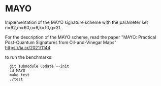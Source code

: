 # MAYO
Implementation of the MAYO signature scheme with the parameter set n=62,m=60,o=6,k=10,q=31. 

For the description of the MAYO scheme, read the paper "MAYO: Practical Post-Quantum Signatures from Oil-and-Vinegar Maps" https://ia.cr/2021/1144

to run the benchmarks: 

```
  git submodule update --init
  cd MAYO
  make test
  ./test
```
